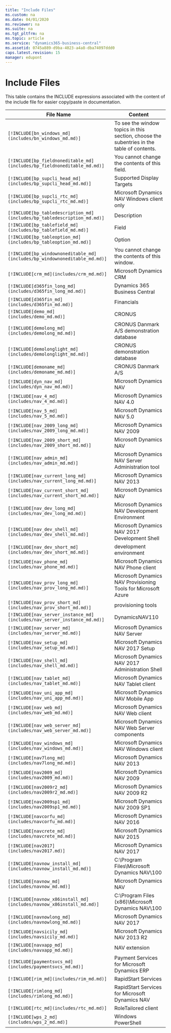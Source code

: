 ```yaml
---
title: "Include Files"
ms.custom: na
ms.date: 04/01/2020
ms.reviewer: na
ms.suite: na
ms.tgt_pltfrm: na
ms.topic: article
ms.service: "dynamics365-business-central"
ms.assetid: 0745a889-d9ba-4023-a4a8-dba74097ddd0
caps.latest.revision: 15
manager: edupont
---
```


# Include Files

This table contains the INCLUDE expressions associated with the content of the include file for easier copy/paste in documentation.

|File Name   |Content  |
|------------|---------|
|`[!INCLUDE[bn_windows_md](includes/bn_windows_md.md)]`|To see the window topics in this section, choose the subentries in the table of contents.|
|`[!INCLUDE[bp_fieldnoneditable_md](includes/bp_fieldnoneditable_md.md)]`|You cannot change the contents of this field.|
|`[!INCLUDE[bp_supcli_head_md](includes/bp_supcli_head_md.md)]`|Supported Display Targets|
|`[!INCLUDE[bp_supcli_rtc_md](includes/bp_supcli_rtc_md.md)]`|Microsoft Dynamics NAV Windows client only|
|`[!INCLUDE[bp_tabledescription_md](includes/bp_tabledescription_md.md)]`|Description| 
|`[!INCLUDE[bp_tablefield_md](includes/bp_tablefield_md.md)]`|Field|
|`[!INCLUDE[bp_tableoption_md](includes/bp_tableoption_md.md)]`|Option|
|`[!INCLUDE[bp_windownoneditable_md](includes/bp_windownoneditable_md.md)]`|You cannot change the contents of this window.|
|`[!INCLUDE[crm_md](includes/crm_md.md)]`|Microsoft Dynamics CRM|
|`[!INCLUDE[d365fin_long_md](includes/d365fin_long_md.md)]`|Dynamics 365 Business Central|
|`[!INCLUDE[d365fin_md](includes/d365fin_md.md)]`|Financials|
|`[!INCLUDE[demo_md](includes/demo_md.md)]`|CRONUS|
|`[!INCLUDE[demolong_md](includes/demolong_md.md)]`|CRONUS Danmark A/S demonstration database|
|`[!INCLUDE[demolonglight_md](includes/demolonglight_md.md)]`|CRONUS demonstration database|
|`[!INCLUDE[demoname_md](includes/demoname_md.md)]`|CRONUS Danmark A/S|
|`[!INCLUDE[dyn_nav_md](includes/dyn_nav_md.md)]`|Microsoft Dynamics NAV|
|`[!INCLUDE[nav_4_md](includes/nav_4_md.md)]`|Microsoft Dynamics NAV 4.0|
|`[!INCLUDE[nav_5_md](includes/nav_5_md.md)]`|Microsoft Dynamics NAV 5.0|
|`[!INCLUDE[nav_2009_long_md](includes/nav_2009_long_md.md)]`|Microsoft Dynamics NAV 2009|
|`[!INCLUDE[nav_2009_short_md](includes/nav_2009_short_md.md)]`|Microsoft Dynamics NAV|
|`[!INCLUDE[nav_admin_md](includes/nav_admin_md.md)]`|Microsoft Dynamics NAV Server Administration tool|
|`[!INCLUDE[nav_current_long_md](includes/nav_current_long_md.md)]`|Microsoft Dynamics NAV 2013|
|`[!INCLUDE[nav_current_short_md](includes/nav_current_short_md.md)]`|Microsoft Dynamics NAV|
|`[!INCLUDE[nav_dev_long_md](includes/nav_dev_long_md.md)]`|Microsoft Dynamics NAV Development Environment|
|`[!INCLUDE[nav_dev_shell_md](includes/nav_dev_shell_md.md)]`|Microsoft Dynamics NAV 2017 Development Shell|
|`[!INCLUDE[nav_dev_short_md](includes/nav_dev_short_md.md)]`|development environment|
|`[!INCLUDE[nav_phone_md](includes/nav_phone_md.md)]`|Microsoft Dynamics NAV Phone client|
|`[!INCLUDE[nav_prov_long_md](includes/nav_prov_long_md.md)]`|Microsoft Dynamics NAV Provisioning Tools for Microsoft Azure|
|`[!INCLUDE[nav_prov_short_md](includes/nav_prov_short_md.md)]`|provisioning tools|
|`[!INCLUDE[nav_server_instance_md](includes/nav_server_instance_md.md)]`|DynamicsNAV110|
|`[!INCLUDE[nav_server_md](includes/nav_server_md.md)]`|Microsoft Dynamics NAV Server|
|`[!INCLUDE[nav_setup_md](includes/nav_setup_md.md)]`|Microsoft Dynamics NAV 2017 Setup|
|`[!INCLUDE[nav_shell_md](includes/nav_shell_md.md)]`|Microsoft Dynamics NAV 2017 Administration Shell|
|`[!INCLUDE[nav_tablet_md](includes/nav_tablet_md.md)]`|Microsoft Dynamics NAV Tablet client|
|`[!INCLUDE[nav_uni_app_md](includes/nav_uni_app_md.md)]`|Microsoft Dynamics NAV Mobile App|
|`[!INCLUDE[nav_web_md](includes/nav_web_md.md)]`|Microsoft Dynamics NAV Web client|
|`[!INCLUDE[nav_web_server_md](includes/nav_web_server_md.md)]`|Microsoft Dynamics NAV Web Server components|
|`[!INCLUDE[nav_windows_md](includes/nav_windows_md.md)]`|Microsoft Dynamics NAV Windows client|
|`[!INCLUDE[nav7long_md](includes/nav7long_md.md)]`|Microsoft Dynamics NAV 2013|
|`[!INCLUDE[nav2009_md](includes/nav2009_md.md)]`|Microsoft Dynamics NAV 2009|
|`[!INCLUDE[nav2009r2_md](includes/nav2009r2_md.md)]`|Microsoft Dynamics NAV 2009 R2|
|`[!INCLUDE[nav2009sp1_md](includes/nav2009sp1_md.md)]`|Microsoft Dynamics NAV 2009 SP1|
|`[!INCLUDE[navcorfu_md](includes/navcorfu_md.md)]`|Microsoft Dynamics NAV 2016|
|`[!INCLUDE[navcrete_md](includes/navcrete_md.md)]`|Microsoft Dynamics NAV 2015|
|`[!INCLUDE[nav2017](includes/nav2017.md)]`|Microsoft Dynamics NAV 2017|
|`[!INCLUDE[navnow_install_md](includes/navnow_install_md.md)]`|C:\\Program Files\\Microsoft Dynamics NAV\\100|
|`[!INCLUDE[navnow_md](includes/navnow_md.md)]`|Microsoft Dynamics NAV|
|`[!INCLUDE[navnow_x86install_md](includes/navnow_x86install_md.md)]`|C:\\Program Files \(x86\)\\Microsoft Dynamics NAV\\100|
|`[!INCLUDE[navnowlong_md](includes/navnowlong_md.md)]`|Microsoft Dynamics NAV 2017|
|`[!INCLUDE[navsicily_md](includes/navsicily_md.md)]`|Microsoft Dynamics NAV 2013 R2|
|`[!INCLUDE[navxapp_md](includes/navxapp_md.md)]`|NAV extension|
|`[!INCLUDE[paymentsvcs_md](includes/paymentsvcs_md.md)]`|Payment Services for Microsoft Dynamics ERP|
|`[!INCLUDE[rim_md](includes/rim_md.md)]`|RapidStart Services|
|`[!INCLUDE[rimlong_md](includes/rimlong_md.md)]`|RapidStart Services for Microsoft Dynamics NAV|
|`[!INCLUDE[rtc_md](includes/rtc_md.md)]`|RoleTailored client|
|`[!INCLUDE[wps_2_md](includes/wps_2_md.md)]`|Windows PowerShell|

